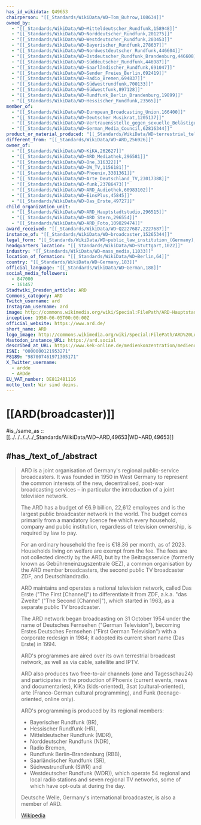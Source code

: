 ```yaml
---
has_id_wikidata: Q49653
chairperson: "[[_Standards/WikiData/WD~Tom_Buhrow,108634]]"
owned_by:
  - "[[_Standards/WikiData/WD~Mitteldeutscher_Rundfunk,158948]]"
  - "[[_Standards/WikiData/WD~Norddeutscher_Rundfunk,201275]]"
  - "[[_Standards/WikiData/WD~Westdeutscher_Rundfunk,203453]]"
  - "[[_Standards/WikiData/WD~Bayerischer_Rundfunk,278637]]"
  - "[[_Standards/WikiData/WD~Nordwestdeutscher_Rundfunk,446604]]"
  - "[[_Standards/WikiData/WD~Ostdeutscher_Rundfunk_Brandenburg,446608]]"
  - "[[_Standards/WikiData/WD~Süddeutscher_Rundfunk,446987]]"
  - "[[_Standards/WikiData/WD~Saarländischer_Rundfunk,691047]]"
  - "[[_Standards/WikiData/WD~Sender_Freies_Berlin,692419]]"
  - "[[_Standards/WikiData/WD~Radio_Bremen,694837]]"
  - "[[_Standards/WikiData/WD~Südwestrundfunk,700133]]"
  - "[[_Standards/WikiData/WD~Südwestfunk,897128]]"
  - "[[_Standards/WikiData/WD~Rundfunk_Berlin_Brandenburg,19899]]"
  - "[[_Standards/WikiData/WD~Hessischer_Rundfunk,23565]]"
member_of:
  - "[[_Standards/WikiData/WD~European_Broadcasting_Union,166400]]"
  - "[[_Standards/WikiData/WD~Deutscher_Musikrat,1205137]]"
  - "[[_Standards/WikiData/WD~Vertrauensstelle_gegen_sexuelle_Belästigung,54590149]]"
  - "[[_Standards/WikiData/WD~German_Media_Council,62816344]]"
product_or_material_produced: "[[_Standards/WikiData/WD~terrestrial_television,175122]]"
different_from: "[[_Standards/WikiData/WD~ARD,256926]]"
owner_of:
  - "[[_Standards/WikiData/WD~KiKA,262627]]"
  - "[[_Standards/WikiData/WD~ARD_Mediathek,296581]]"
  - "[[_Standards/WikiData/WD~One,316322]]"
  - "[[_Standards/WikiData/WD~DW_TV,1156181]]"
  - "[[_Standards/WikiData/WD~Phoenix,3381361]]"
  - "[[_Standards/WikiData/WD~Arte_Deutschland_TV,23017388]]"
  - "[[_Standards/WikiData/WD~funk,23786473]]"
  - "[[_Standards/WikiData/WD~ARD_Audiothek,60983102]]"
  - "[[_Standards/WikiData/WD~EinsPlus,45845]]"
  - "[[_Standards/WikiData/WD~Das_Erste,49727]]"
child_organization_unit:
  - "[[_Standards/WikiData/WD~ARD_Hauptstadtstudio,296515]]"
  - "[[_Standards/WikiData/WD~ARD_Stern,296554]]"
  - "[[_Standards/WikiData/WD~ARD_Foto,109829474]]"
award_received: "[[_Standards/WikiData/WD~Q2227687,2227687]]"
instance_of: "[[_Standards/WikiData/WD~broadcaster,15265344]]"
legal_form: "[[_Standards/WikiData/WD~public_law_institution_(Germany),67207116]]"
headquarters_location: "[[_Standards/WikiData/WD~Stuttgart,1022]]"
industry: "[[_Standards/WikiData/WD~mass_media,11033]]"
location_of_formation: "[[_Standards/WikiData/WD~Berlin,64]]"
country: "[[_Standards/WikiData/WD~Germany,183]]"
official_language: "[[_Standards/WikiData/WD~German,188]]"
social_media_followers:
  - 847000
  - 161457
Stadtwiki_Dresden_article: ARD
Commons_category: ARD
Twitch_username: ard
Instagram_username: ard
image: http://commons.wikimedia.org/wiki/Special:FilePath/ARD-Hauptstadtstudio%20%28aus%20Nordwesten%29.jpg
inception: 1950-06-05T00:00:00Z
official_website: https://www.ard.de/
short_name: ARD
logo_image: http://commons.wikimedia.org/wiki/Special:FilePath/ARD%20Logo%202019.svg
Mastodon_instance_URL: https://ard.social
described_at_URL: https://www.kek-online.de/medienkonzentration/mediendatenbank/#/profile/shareholder/5be1a6b6-c5dc-4a3d-ad7b-deaabd587214
ISNI: "0000000121953271"
P8189: "987007461971305171"
X_Twitter_username:
  - ardde
  - ARDde
EU_VAT_number: DE812481116
motto_text: Wir sind deins.
---
```


# [[ARD(broadcaster)]] 

#is_/same_as :: [[../../../../../_Standards/WikiData/WD~ARD,49653|WD~ARD,49653]] 

## #has_/text_of_/abstract 

> ARD is a joint organisation of Germany's regional public-service broadcasters. 
> It was founded in 1950 in West Germany 
> to represent the common interests of the new, decentralised, post-war broadcasting services – 
> in particular the introduction of a joint television network.
>
> The ARD has a budget of €6.9 billion, 22,612 employees 
> and is the largest public broadcaster network in the world. 
> The budget comes primarily from a mandatory licence fee 
> which every household, company and public institution, 
> regardless of television ownership, is required by law to pay. 
> 
> For an ordinary household the fee is €18.36 per month, as of 2023. 
> Households living on welfare are exempt from the fee. 
> The fees are not collected directly by the ARD, but by the Beitragsservice 
> (formerly known as Gebühreneinzugszentrale GEZ), 
> a common organisation by the ARD member broadcasters, 
> the second public TV broadcaster ZDF, and Deutschlandradio.
>
> ARD maintains and operates a national television network, called Das Erste ("The First [Channel]") 
> to differentiate it from ZDF, a.k.a. "das Zweite" ("The Second [Channel]"), 
> which started in 1963, as a separate public TV broadcaster. 
> 
> The ARD network began broadcasting on 31 October 1954 
> under the name of Deutsches Fernsehen ("German Television"), 
> becoming Erstes Deutsches Fernsehen ("First German Television") 
> with a corporate redesign in 1984; it adopted its current short name (Das Erste) in 1994. 
> 
> ARD's programmes are aired over its own terrestrial broadcast network, 
> as well as via cable, satellite and IPTV.
>
> ARD also produces two free-to-air channels (one and Tagesschau24) 
> and participates in the production of Phoenix (current events, news and documentaries), 
> KiKa (kids-oriented), 3sat (cultural-oriented), arte (Franco-German cultural programming), 
> and Funk (teenage-oriented, online only).
>
> ARD's programming is produced by its regional members: 
> - Bayerischer Rundfunk (BR), 
> - Hessischer Rundfunk (HR), 
> - Mitteldeutscher Rundfunk (MDR), 
> - Norddeutscher Rundfunk (NDR), 
> - Radio Bremen, 
> - Rundfunk Berlin–Brandenburg (RBB), 
> - Saarländischer Rundfunk (SR), 
> - Südwestrundfunk (SWR) and 
> - Westdeutscher Rundfunk (WDR)), 
> which operate 54 regional and local radio stations and seven regional TV networks, 
> some of which have opt-outs at during the day. 
> 
> Deutsche Welle, Germany's international broadcaster, is also a member of ARD.
>
> [Wikipedia](https://en.wikipedia.org/wiki/ARD%20(broadcaster)) 








